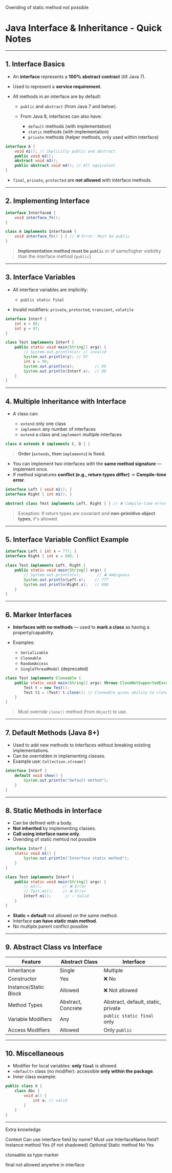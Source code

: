 
Overiding of static method not possible

# **Java Interface & Inheritance - Quick Notes**

---

## **1. Interface Basics**

* An **interface** represents a **100% abstract contract** (till Java 7).
* Used to represent a **service requirement**.
* All methods in an interface are by default:

  * `public` and `abstract` (from Java 7 and below).
  * From Java 8, interfaces can also have:

    * `default` methods (with implementation)
    * `static` methods (with implementation)
    * `private` methods (helper methods, only used within interface)

```java
interface A {
    void m1(); // Implicitly public and abstract
    public void m2();
    abstract void m3();
    public abstract void m4(); // All equivalent
}
```

* `final`, `private`, `protected` are **not allowed** with interface methods.
---

## **2. Implementing Interface**

```java
interface InterfaceA {
    void interface_fn();
}

class A implements InterfaceA {
    void interface_fn() { } // ❌ Error: Must be public
}
```

> **Implementation method must be `public`** or of same/higher visibility than the interface method (`public`).

---

## **3. Interface Variables**

* All interface variables are implicitly:

  * `public static final`
* Invalid modifiers: `private`, `protected`, `transient`, `volatile`

```java
interface Interf {
    int x = 88;
    int y = 87;
}

class Test implements Interf {
    public static void main(String[] args) {
        // System.out.println(x); // invalid
        System.out.println(y); // 87
        int x = 99;
        System.out.println(x);         // 99
        System.out.println(Interf.x);  // 88
    }
}
```

---

## **4. Multiple Inheritance with Interface**

* A class can:

  * `extend` only one class
  * `implement` any number of interfaces
  * `extend` a class and `implement` multiple interfaces

```java
class A extends B implements C, D { }
```

> **Order (`extends`, then `implements`) is fixed.**

* You can implement two interfaces with the **same method signature** — implement once.
* If method signatures **conflict (e.g., return types differ)** → **Compile-time error**.

```java
interface Left { void m1(); }
interface Right { int m1(); }

abstract class Test implements Left, Right { } // ❌ Compile-time error
```

> Exception: If return types are covariant and **non-primitive object types**, it's allowed.

---

## **5. Interface Variable Conflict Example**

```java
interface Left { int x = 777; }
interface Right { int x = 888; }

class Test implements Left, Right {
    public static void main(String[] args) {
        // System.out.println(x);       // ❌ Ambiguous
        System.out.println(Left.x);    // 777
        System.out.println(Right.x);   // 888
    }
}
```

---

## **6. Marker Interfaces**

* **Interfaces with no methods** — used to **mark a class** as having a property/capability.
* Examples:

  * `Serializable`
  * `Cloneable`
  * `RandomAccess`
  * `SingleThreadModel` (deprecated)

```java
class Test implements Cloneable {
    public static void main(String[] args) throws CloneNotSupportedException {
        Test t = new Test();
        Test t1 = (Test) t.clone(); // Cloneable gives ability to clone
    }
}
```

> Must override `clone()` method (from `Object`) to use.

---

## **7. Default Methods (Java 8+)**

* Used to add new methods to interfaces without breaking existing implementations.
* Can be overridden in implementing classes.
* Example use: `Collection.stream()`

```java
interface Interf {
    default void show() {
        System.out.println("Default method");
    }
}
```

---

## **8. Static Methods in Interface**

* Can be defined with a body.
* **Not inherited** by implementing classes.
* **Call using interface name only**.
* Overiding of static mehtod not possible

```java
interface Interf {
    static void m1() {
        System.out.println("Interface static method");
    }
}

class Test implements Interf {
    public static void main(String[] args) {
        // m1();         // ❌ Error
        // Test.m1();    // ❌ Error
        Interf.m1();      // ✅ Valid
    }
}
```

* **Static + default** not allowed on the same method.
* Interface **can have static main method**.
* No multiple parent conflict possible

---

## **9. Abstract Class vs Interface**

| Feature               | Abstract Class     | Interface                          |
| --------------------- | ------------------ | ---------------------------------- |
| Inheritance           | Single             | Multiple                           |
| Constructor           | Yes                | ❌ No                               |
| Instance/Static Block | Allowed            | ❌ Not allowed                      |
| Method Types          | Abstract, Concrete | Abstract, default, static, private |
| Variable Modifiers    | Any                | `public static final` only         |
| Access Modifiers      | Allowed            | Only `public`                      |

---

## **10. Miscellaneous**

* Modifier for local variables: **only `final`** is allowed.
* `<default>` class (no modifier): accessible **only within the package**.
* Inner class example:

```java
public class X {
    class Abc {
        void a() {
            int a; // valid
        }
    }
}
```

---

Extra knowledge

Context	Can use interface field by name?	Must use InterfaceName.field?
Instance method	Yes (if not shadowed)	Optional
Static method	No	Yes


clonaable as type marker


final not allowed anywhre in interface

